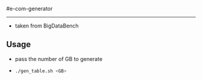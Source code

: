 #e-com-generator

---

- taken from BigDataBench

## Usage
- pass the number of GB to generate
- ``` bash
  ./gen_table.sh <GB>
  ```

